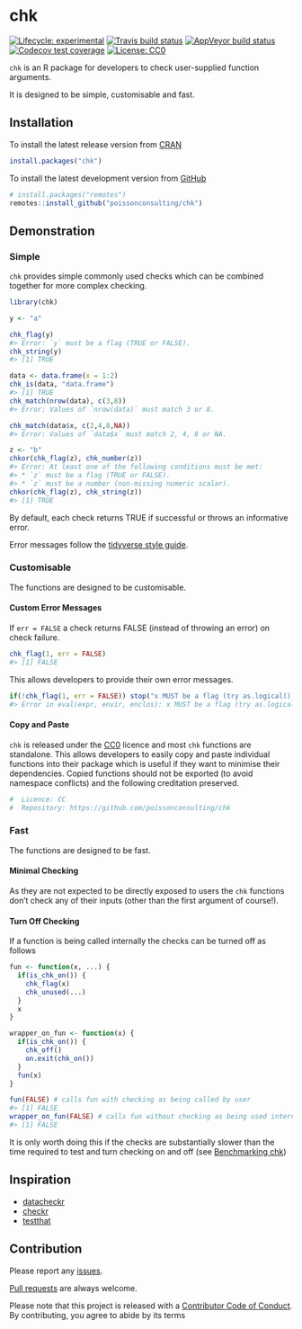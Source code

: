 
<!-- README.md is generated from README.Rmd. Please edit that file -->

# chk

<!-- badges: start -->

[![Lifecycle:
experimental](https://img.shields.io/badge/lifecycle-experimental-orange.svg)](https://www.tidyverse.org/lifecycle/#experimental)
[![Travis build
status](https://travis-ci.com/poissonconsulting/chk.svg?branch=master)](https://travis-ci.com/poissonconsulting/chk)
[![AppVeyor build
status](https://ci.appveyor.com/api/projects/status/github/poissonconsulting/chk?branch=master&svg=true)](https://ci.appveyor.com/project/poissonconsulting/chk)
[![Codecov test
coverage](https://codecov.io/gh/poissonconsulting/chk/branch/master/graph/badge.svg)](https://codecov.io/gh/poissonconsulting/chk?branch=master)
[![License:
CC0](https://img.shields.io/badge/License-CC0-blue.svg)](https://creativecommons.org/publicdomain/zero/1.0/)
<!-- badges: end -->

`chk` is an R package for developers to check user-supplied function
arguments.

It is designed to be simple, customisable and fast.

## Installation

To install the latest release version from
[CRAN](https://cran.r-project.org)

``` r
install.packages("chk")
```

To install the latest development version from
[GitHub](https://github.com/poissonconsulting/chk)

``` r
# install.packages("remotes")
remotes::install_github("poissonconsulting/chk")
```

## Demonstration

### Simple

`chk` provides simple commonly used checks which can be combined
together for more complex checking.

``` r
library(chk)

y <- "a"

chk_flag(y)
#> Error: `y` must be a flag (TRUE or FALSE).
chk_string(y)
#> [1] TRUE

data <- data.frame(x = 1:2)
chk_is(data, "data.frame")
#> [1] TRUE
chk_match(nrow(data), c(3,8))
#> Error: Values of `nrow(data)` must match 3 or 8.

chk_match(data$x, c(2,4,8,NA))
#> Error: Values of `data$x` must match 2, 4, 8 or NA.

z <- "b"
chkor(chk_flag(z), chk_number(z))
#> Error: At least one of the following conditions must be met:
#> * `z` must be a flag (TRUE or FALSE).
#> * `z` must be a number (non-missing numeric scalar).
chkor(chk_flag(z), chk_string(z))
#> [1] TRUE
```

By default, each check returns TRUE if successful or throws an
informative error.

Error messages follow the [tidyverse style
guide](https://style.tidyverse.org/error-messages.html).

### Customisable

The functions are designed to be customisable.

#### Custom Error Messages

If `err = FALSE` a check returns FALSE (instead of throwing an error) on
check failure.

``` r
chk_flag(1, err = FALSE)
#> [1] FALSE
```

This allows developers to provide their own error messages.

``` r
if(!chk_flag(1, err = FALSE)) stop("x MUST be a flag (try as.logical())")
#> Error in eval(expr, envir, enclos): x MUST be a flag (try as.logical())
```

#### Copy and Paste

`chk` is released under the
[CC0](https://creativecommons.org/publicdomain/zero/1.0/) licence and
most `chk` functions are standalone. This allows developers to easily
copy and paste individual functions into their package which is useful
if they want to minimise their dependencies. Copied functions should not
be exported (to avoid namespace conflicts) and the following creditation
preserved.

``` r
#  Licence: CC
#  Repository: https://github.com/poissonconsulting/chk
```

### Fast

The functions are designed to be fast.

#### Minimal Checking

As they are not expected to be directly exposed to users the `chk`
functions don’t check any of their inputs (other than the first argument
of course\!).

#### Turn Off Checking

If a function is being called internally the checks can be turned off as
follows

``` r
fun <- function(x, ...) {
  if(is_chk_on()) {
    chk_flag(x)
    chk_unused(...)
  }
  x
}

wrapper_on_fun <- function(x) {
  if(is_chk_on()) {
    chk_off()
    on.exit(chk_on())
  }
  fun(x)
}

fun(FALSE) # calls fun with checking as being called by user
#> [1] FALSE
wrapper_on_fun(FALSE) # calls fun without checking as being used internally
#> [1] FALSE
```

It is only worth doing this if the checks are substantially slower than
the time required to test and turn checking on and off (see
[Benchmarking
chk](https://poissonconsulting.github.io/chk/articles/benchmarking-chk.html))

## Inspiration

  - [datacheckr](https://github.com/poissonconsulting/datacheckr/)
  - [checkr](https://github.com/poissonconsulting/checkr/)
  - [testthat](https://github.com/r-lib/testthat/)

## Contribution

Please report any
[issues](https://github.com/poissonconsulting/chk/issues).

[Pull requests](https://github.com/poissonconsulting/chk/pulls) are
always welcome.

Please note that this project is released with a [Contributor Code of
Conduct](https://github.com/poissonconsulting/chk/blob/master/CODE_OF_CONDUCT.md).
By contributing, you agree to abide by its terms
